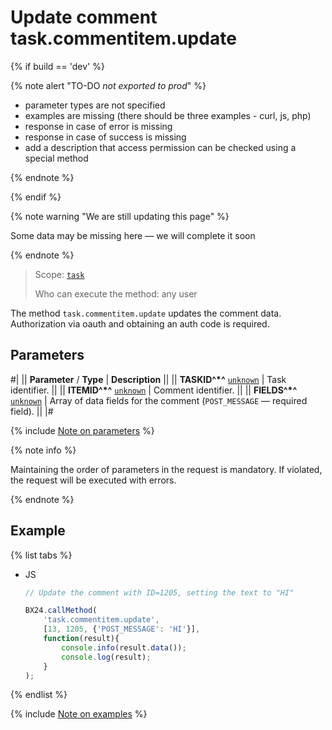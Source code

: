 # Update comment task.commentitem.update

{% if build == 'dev' %}

{% note alert "TO-DO _not exported to prod_" %}

- parameter types are not specified
- examples are missing (there should be three examples - curl, js, php)
- response in case of error is missing
- response in case of success is missing
- add a description that access permission can be checked using a special method

{% endnote %}

{% endif %}

{% note warning "We are still updating this page" %}

Some data may be missing here — we will complete it soon

{% endnote %}

> Scope: [`task`](../../scopes/permissions.md)
>
> Who can execute the method: any user

The method `task.commentitem.update` updates the comment data. Authorization via oauth and obtaining an auth code is required.

## Parameters

#|
|| **Parameter** / **Type** | **Description** ||
|| **TASKID^*^**
[`unknown`](../../data-types.md) | Task identifier. ||
|| **ITEMID^*^**
[`unknown`](../../data-types.md) | Comment identifier. ||
|| **FIELDS^*^**
[`unknown`](../../data-types.md) | Array of data fields for the comment (`POST_MESSAGE` — required field). ||
|#

{% include [Note on parameters](../../../_includes/required.md) %}

{% note info %}

Maintaining the order of parameters in the request is mandatory. If violated, the request will be executed with errors.

{% endnote %}

## Example

{% list tabs %}

- JS

    ```js
    // Update the comment with ID=1205, setting the text to "HI"

    BX24.callMethod(
        'task.commentitem.update',
        [13, 1205, {'POST_MESSAGE': 'HI'}],
        function(result){
            console.info(result.data());
            console.log(result);
        }
    );
    ```

{% endlist %}

{% include [Note on examples](../../../_includes/examples.md) %}